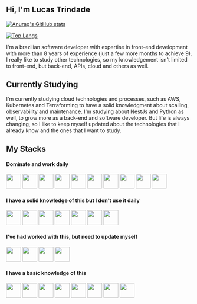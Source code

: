 <link rel="stylesheet" href="https://cdn.jsdelivr.net/gh/devicons/devicon@v2.15.1/devicon.min.css">
          

## Hi, I'm Lucas Trindade

[![Anurag's GitHub stats](https://github-readme-stats.vercel.app/api?username=LucasTrindadeDev&theme=tokyonight&show_icons=true)](https://github.com/anuraghazra/github-readme-stats)

[![Top Langs](https://github-readme-stats.vercel.app/api/top-langs/?username=LucasTrindadeDev&theme=tokyonight)](https://github.com/anuraghazra/github-readme-stats)

I'm a brazilian software developer with expertise in front-end development with more than 8 years of experience (just a few more months to achieve 9). I really like to study other technologies, so my knowledgement isn't limited to front-end, but back-end, APIs, cloud and others as well.

## Currently Studying

I'm currently studying cloud technologies and processes, such as AWS, Kubernetes and Terraforming to have a solid knowledgment about scalling, observability and maintenance. I'm studying about NestJs and Python as well, to grow more as a back-end and software developer.
But life is always changing, so I like to keep myself updated about the technologies that I already know and the ones that I want to study.

## My Stacks

#### Dominate and work daily
<div>
  <img src="https://cdn.jsdelivr.net/gh/devicons/devicon/icons/javascript/javascript-original.svg" width="40" height="40" />

  <img src="https://cdn.jsdelivr.net/gh/devicons/devicon/icons/typescript/typescript-original.svg" width="40" height="40" />
  
  <img src="https://cdn.jsdelivr.net/gh/devicons/devicon/icons/nextjs/nextjs-original.svg" width="40" height="40" />
  
  <img src="https://cdn.jsdelivr.net/gh/devicons/devicon/icons/react/react-original.svg"  width="40" height="40" />

  <img src="https://cdn.jsdelivr.net/gh/devicons/devicon/icons/redux/redux-original.svg" width="40" height="40" />
  
  <img src="https://cdn.jsdelivr.net/gh/devicons/devicon/icons/tailwindcss/tailwindcss-plain.svg" width="40" height="40" />

  <img src="https://cdn.jsdelivr.net/gh/devicons/devicon/icons/nodejs/nodejs-original.svg" width="40" height="40" />

  <img src="https://cdn.jsdelivr.net/gh/devicons/devicon/icons/html5/html5-original-wordmark.svg" width="40" height="40" />
  
  <img src="https://cdn.jsdelivr.net/gh/devicons/devicon/icons/css3/css3-original-wordmark.svg" width="40" height="40" />

  <img src="https://cdn.jsdelivr.net/gh/devicons/devicon/icons/git/git-original.svg" height="40" />
</div>

#### I have a solid knowledge of this but I don't use it daily
<div>
  <img src="https://cdn.jsdelivr.net/gh/devicons/devicon/icons/wordpress/wordpress-plain.svg" width="40" height="40 "/>

  <img src="https://cdn.jsdelivr.net/gh/devicons/devicon/icons/php/php-plain.svg" width="40" height="40" />

  <img src="https://cdn.jsdelivr.net/gh/devicons/devicon/icons/graphql/graphql-plain-wordmark.svg" width="40" height="40" />

  <img src="https://cdn.jsdelivr.net/gh/devicons/devicon/icons/jquery/jquery-plain-wordmark.svg" width="40" height="40" />
  
  <img src="https://cdn.jsdelivr.net/gh/devicons/devicon/icons/sass/sass-original.svg" width="40" height="40" />

  <img src="https://cdn.jsdelivr.net/gh/devicons/devicon/icons/mysql/mysql-original-wordmark.svg" height="40" />

  <img src="https://cdn.jsdelivr.net/gh/devicons/devicon/icons/sqlite/sqlite-original-wordmark.svg" height="40" />
</div>

#### I've had worked with this, but need to update myself

<div>
  <img src="https://cdn.jsdelivr.net/gh/devicons/devicon/icons/angularjs/angularjs-original.svg" width="40" height="40" />
  
  <img src="https://cdn.jsdelivr.net/gh/devicons/devicon/icons/vuejs/vuejs-original.svg" width="40" height="40" />

  <img src="https://cdn.jsdelivr.net/gh/devicons/devicon/icons/laravel/laravel-plain.svg" width="40" height="40" />

  <img src="https://cdn.jsdelivr.net/gh/devicons/devicon/icons/electron/electron-original.svg" height="40" />
          
</div>

#### I have a basic knowledge of this
<div>
  <img src="https://cdn.jsdelivr.net/gh/devicons/devicon/icons/jest/jest-plain.svg" width="40" height="40" />
  
  <img src="https://cdn.jsdelivr.net/gh/devicons/devicon/icons/postgresql/postgresql-original.svg" width="40" height="40" />

  <img src="https://cdn.jsdelivr.net/gh/devicons/devicon/icons/mongodb/mongodb-original.svg" width="40" height="40" />

  <img src="https://cdn.jsdelivr.net/gh/devicons/devicon/icons/kubernetes/kubernetes-plain.svg" width="40" height="40" />

  <img src="https://cdn.jsdelivr.net/gh/devicons/devicon/icons/docker/docker-original.svg" width="40" height="40" />

  <img src="https://cdn.jsdelivr.net/gh/devicons/devicon/icons/amazonwebservices/amazonwebservices-plain-wordmark.svg" height="40" />

  <img src="https://cdn.jsdelivr.net/gh/devicons/devicon/icons/azure/azure-original-wordmark.svg" height="40" />

  <img src="https://cdn.jsdelivr.net/gh/devicons/devicon/icons/grafana/grafana-original.svg" height="40" />
</div

<!--
**LucasTrindadeDev/LucasTrindadeDev** is a ✨ _special_ ✨ repository because its `README.md` (this file) appears on your GitHub profile.

Here are some ideas to get you started:

- 🔭 I’m currently working on ...
- 🌱 I’m currently learning ...
- 👯 I’m looking to collaborate on ...
- 🤔 I’m looking for help with ...
- 💬 Ask me about ...
- 📫 How to reach me: ...
- 😄 Pronouns: ...
- ⚡ Fun fact: ...
-->
